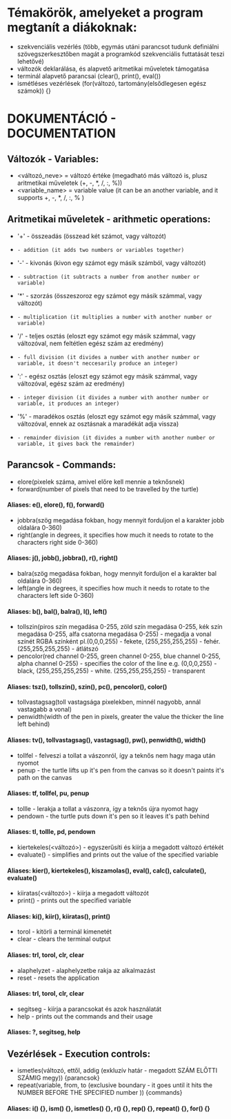 # Témakörök, amelyeket a program megtanít a diákoknak:

- szekvenciális vezérlés (több, egymás utáni parancsot tudunk definiálni szövegszerkesztőben magát a programkód szekvenciális futtatását teszi lehetővé)
- változók deklarálása, és alapvető aritmetikai műveletek támogatása
- terminál alapvető parancsai (clear(), print(), eval())
- ismétléses vezérlések (for(változó, tartomány(elsődlegesen egész számok)) {}

# DOKUMENTÁCIÓ - DOCUMENTATION

## Változók - Variables:
-   <változó_neve> = változó értéke (megadható más változó is, plusz aritmetikai műveletek (+, -, *, /, :, %))
-   <variable_name> = variable value (it can be an another variable, and it supports +, -, *, /, :, % )


## Aritmetikai műveletek - arithmetic operations:
- '+' - összeadás (összead két számot, vagy változót)
-     - addition (it adds two numbers or variables together)

- '-' - kivonás (kivon egy számot egy másik számból, vagy változót)
-     - subtraction (it subtracts a number from another number or variable)

- '*' - szorzás (összeszoroz egy számot egy másik számmal, vagy változót)
-     - multiplication (it multiplies a number with another number or variable)

- '/' - teljes osztás (eloszt egy számot egy másik számmal, vagy változóval, nem feltétlen egész szám az eredmény)
-     - full division (it divides a number with another number or variable, it doesn't neccesarily produce an integer)

- ':' - egész osztás (eloszt egy számot egy másik számmal, vagy változóval, egész szám az eredmény)
-     - integer division (it divides a number with another number or variable, it produces an integer)

- '%' - maradékos osztás (eloszt egy számot egy másik számmal, vagy változóval, ennek az osztásnak a maradékát adja vissza)
-     - remainder division (it divides a number with another number or variable, it gives back the remainder)


## Parancsok - Commands:

- elore(pixelek száma, amivel előre kell mennie a teknősnek)
- forward(number of pixels that need to be travelled by the turtle)
#### Aliases: e(), elore(), f(), forward()

- jobbra(szög megadása fokban, hogy mennyit forduljon el a karakter jobb oldalára 0-360)
- right(angle in degrees, it specifies how much it needs to rotate to the characters right side 0-360)
#### Aliases: j(), jobb(), jobbra(), r(), right()


- balra(szög megadása fokban, hogy mennyit forduljon el a karakter bal oldalára 0-360)
- left(angle in degrees, it specifies how much it needs to rotate to the characters left side 0-360)
#### Aliases: b(), bal(), balra(), l(), left()


- tollszin(piros szín megadása 0-255, zöld szín megadása 0-255, kék szín megadása 0-255, alfa csatorna megadása 0-255) - megadja a vonal színét RGBA színként pl.(0,0,0,255) - fekete, (255,255,255,255) - fehér. (255,255,255,255) - átlátszó
- pencolor(red channel 0-255, green channel 0-255, blue channel 0-255, alpha channel 0-255) - specifies the color of the line e.g. (0,0,0,255) - black, (255,255,255,255) - white. (255,255,255,255) - transparent
#### Aliases: tsz(), tollszin(), szin(), pc(), pencolor(), color()


- tollvastagsag(toll vastagsága pixelekben, minnél nagyobb, annál vastagabb a vonal)
- penwidth(width of the pen in pixels, greater the value the thicker the line left behind)
#### Aliases: tv(), tollvastagsag(), vastagsag(), pw(), penwidth(), width()


- tollfel - felveszi a tollat a vászonról, így a teknős nem hagy maga után nyomot
- penup - the turtle lifts up it's pen from the canvas so it doesn't paints it's path on the canvas
#### Aliases: tf, tollfel, pu, penup


- tollle - lerakja a tollat a vászonra, így a teknős újra nyomot hagy
- pendown - the turtle puts down it's pen so it leaves it's path behind

#### Aliases: tl, tollle, pd, pendown


- kiertekeles(<változó>) - egyszerűsíti és kiírja a megadott változó értékét
- evaluate(<variable>) - simplifies and prints out the value of the specified variable


#### Aliases: kier(), kiertekeles(), kiszamolas(), eval(), calc(), calculate(), evaluate()


- kiiratas(<változó>) - kiírja a megadott változót
- print(<variable>) - prints out the specified variable


#### Aliases: ki(), kiir(), kiiratas(), print()


- torol - kitörli a terminál kimenetét
- clear - clears the terminal output


#### Aliases: trl, torol, clr, clear


- alaphelyzet - alaphelyzetbe rakja az alkalmazást
- reset - resets the application


#### Aliases: trl, torol, clr, clear


- segitseg - kiírja a parancsokat és azok használatát
- help - prints out the commands and their usage


#### Aliases: ?, segitseg, help


## Vezérlések - Execution controls:

- ismetles(változó, ettől, addig (exkluzív határ - megadott SZÁM ELŐTTI SZÁMIG megy)) {parancsok}
- repeat(variable, from, to (exclusive boundary - it goes until it hits the NUMBER BEFORE THE SPECIFIED number )) {commands}
#### Aliases: i() {}, ism() {}, ismetles() {}, r() {}, rep() {}, repeat() {}, for() {}
